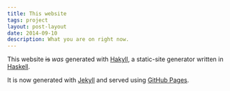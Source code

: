 ```yaml
---
title: This website
tags: project
layout: post-layout
date: 2014-09-10
description: What you are on right now.
---
```


This website <strike>is</strike> _was_ generated with 
[Hakyll](http://github.com/jaspervdj/hakyll), a static-site generator written 
in [Haskell](http://www.haskell.org).

It is now generated with [Jekyll](http://jekyllrb.com/) and served using [GitHub
Pages](https://pages.github.com/).
